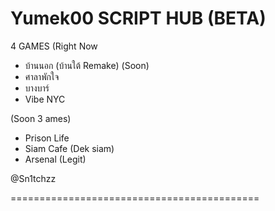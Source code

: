 # Yumek00 SCRIPT HUB (BETA)
4 GAMES (Right Now
- บ้านนอก (บ้านใต้ Remake) (Soon)
- ศาลาพักใจ
- บางบาร์
- Vibe NYC

(Soon 3 ames)
- Prison Life
- Siam Cafe (Dek siam)
- Arsenal (Legit)

@Sn1tchzz

===========================================
